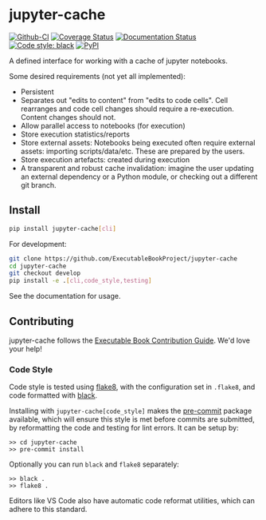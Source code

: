 # jupyter-cache

[![Github-CI][github-ci]][github-link]
[![Coverage Status][codecov-badge]][codecov-link]
[![Documentation Status][rtd-badge]][rtd-link]
[![Code style: black][black-badge]][black-link]
[![PyPI][pypi-badge]][pypi-link]

A defined interface for working with a cache of jupyter notebooks.

Some desired requirements (not yet all implemented):

- Persistent
- Separates out "edits to content" from "edits to code cells". Cell
  rearranges and code cell changes should require a re-execution. Content changes should not.
- Allow parallel access to notebooks (for execution)
- Store execution statistics/reports
- Store external assets: Notebooks being executed often require external assets: importing scripts/data/etc. These are prepared by the users.
- Store execution artefacts: created during execution
- A transparent and robust cache invalidation: imagine the user updating an external dependency or a Python module, or checking out a different git branch.

## Install

```bash
pip install jupyter-cache[cli]
```

For development:

```bash
git clone https://github.com/ExecutableBookProject/jupyter-cache
cd jupyter-cache
git checkout develop
pip install -e .[cli,code_style,testing]
```

See the documentation for usage.

## Contributing

jupyter-cache follows the [Executable Book Contribution Guide](https://executablebooks.org/en/latest/contributing.html). We'd love your help!

### Code Style

Code style is tested using [flake8](http://flake8.pycqa.org),
with the configuration set in `.flake8`,
and code formatted with [black](https://github.com/ambv/black).

Installing with `jupyter-cache[code_style]` makes the [pre-commit](https://pre-commit.com/)
package available, which will ensure this style is met before commits are submitted, by reformatting the code
and testing for lint errors.
It can be setup by:

```shell
>> cd jupyter-cache
>> pre-commit install
```

Optionally you can run `black` and `flake8` separately:

```shell
>> black .
>> flake8 .
```

Editors like VS Code also have automatic code reformat utilities, which can adhere to this standard.

[github-ci]: https://github.com/executablebooks/jupyter-cache/workflows/continuous-integration/badge.svg?branch=master
[github-link]: https://github.com/executablebooks/jupyter-cache
[codecov-badge]: https://codecov.io/gh/executablebooks/jupyter-cache/branch/master/graph/badge.svg
[codecov-link]: https://codecov.io/gh/executablebooks/jupyter-cache
[rtd-badge]: https://readthedocs.org/projects/jupyter-cache/badge/?version=latest
[rtd-link]: https://jupyter-cache.readthedocs.io/en/latest/?badge=latest
[black-badge]: https://img.shields.io/badge/code%20style-black-000000.svg
[pypi-badge]: https://img.shields.io/pypi/v/jupyter-cache.svg
[pypi-link]: https://pypi.org/project/jupyter-cache
[black-link]: https://github.com/ambv/black
